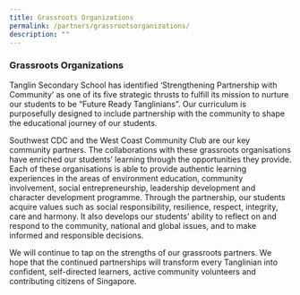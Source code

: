```yaml
---
title: Grassroots Organizations
permalink: /partners/grassrootsorganizations/
description: ""
---
```

### Grassroots Organizations


Tanglin Secondary School has identified ‘Strengthening Partnership with Community’ as one of its five strategic thrusts to fulfill its mission to nurture our students to be “Future Ready Tanglinians”. Our curriculum is purposefully designed to include partnership with the community to shape the educational journey of our students.

Southwest CDC and the West Coast Community Club are our key community partners. The collaborations with these grassroots organisations have enriched our students’ learning through the opportunities they provide. Each of these organisations is able to provide authentic learning experiences in the areas of environment education, community involvement, social entrepreneurship, leadership development and character development programme. Through the partnership, our students acquire values such as social responsibility, resilience, respect, integrity, care and harmony. It also develops our students’ ability to reflect on and respond to the community, national and global issues, and to make informed and responsible decisions.

We will continue to tap on the strengths of our grassroots partners. We hope that the continued partnerships will transform every Tanglinian into confident, self-directed learners, active community volunteers and contributing citizens of Singapore.

